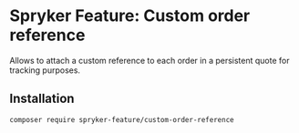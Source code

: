 # Spryker Feature: Custom order reference

Allows to attach a custom reference to each order in a persistent quote for tracking purposes.

## Installation

```
composer require spryker-feature/custom-order-reference
```
